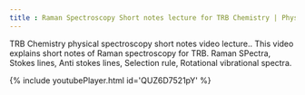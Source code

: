 ```yaml
---
title : Raman Spectroscopy Short notes lecture for TRB Chemistry | Physical Spectroscopy short notes video 2
---
```


TRB Chemistry physical spectroscopy short notes video lecture..
This video explains short notes of Raman spectroscopy for TRB.
Raman SPectra,
Stokes lines,
Anti stokes lines,
Selection rule,
Rotational vibrational spectra.



{% include youtubePlayer.html id='QUZ6D7521pY' %}
